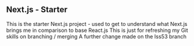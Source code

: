 ## Next.js  - Starter

This is the starter Next.js project - used to get to understand what Next.js brings me in comparison to base React.js
This is just for refreshing my Git skills on branching / merging
A further change made on the Iss53 branch